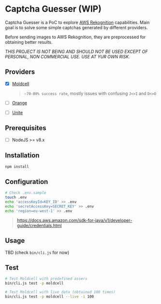 # Captcha Guesser (WIP)

Captcha Guesser is a PoC to explore [AWS Rekognition](https://aws.amazon.com/rekognition/) capabilities.
Main goal is to solve some simple captchas generated by different providers.

Before sending images to AWS Rekognition, they are preprocessed for obtaining better results.

*THIS PROJECT IS NOT BEING AND SHOULD NOT BE USED EXCEPT OF PERSONAL, NON COMMERCIAL USE. USE AT YUR OWN RISK.*

## Providers

- [x] [Moldcell](http://moldcell.md)
  > `~70-80% success rate`, mostly issues with confusing `J<>I` and `D<>O`

- [ ] [Orange](https://www.orange.md/)
- [ ] [Unite](http://unite.md/ro/personal/sms)

## Prerequisites

- [ ] NodeJS >= v8.x

## Installation

```bash
npm install
```

## Configuration

```bash
# Check .env.sample
touch .env
echo 'accessKeyId=KEY_ID' >> .env
echo 'secretAccessKey=SECRET_KEY' >> .env
echo 'region=eu-west-1' >> .env
```

> https://docs.aws.amazon.com/sdk-for-java/v1/developer-guide/credentials.html

## Usage

TBD (check `bin/cli.js` for now)

## Test

```bash
# Test Moldcell with predefined assers
bin/cli.js test -p moldcell

# Test Moldcell with live data (obtained 100 times)
bin/cli.js test -p moldcell --live -i 100
```
